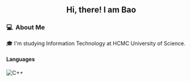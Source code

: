 <div align="center">
  <h2>
    Hi, there! I am Bao
  </h2>
</div>

### 💻 &nbsp;About Me

🎓 I'm studying Information Technology at HCMC University of Science.

#### Languages

![C++](https://img.shields.io/badge/-C++-blue?&logo=C&logoColor=ddc508)
<!--
**Zymeth-PGB/Zymeth-PGB** is a ✨ _special_ ✨ repository because its `README.md` (this file) appears on your GitHub profile.

Here are some ideas to get you started:

- 🔭 I’m currently working on ...
- 🌱 I’m currently learning ...
- 👯 I’m looking to collaborate on ...
- 🤔 I’m looking for help with ...
- 💬 Ask me about ...
- 📫 How to reach me: ...
- 😄 Pronouns: ...
- ⚡ Fun fact: ...
-->
